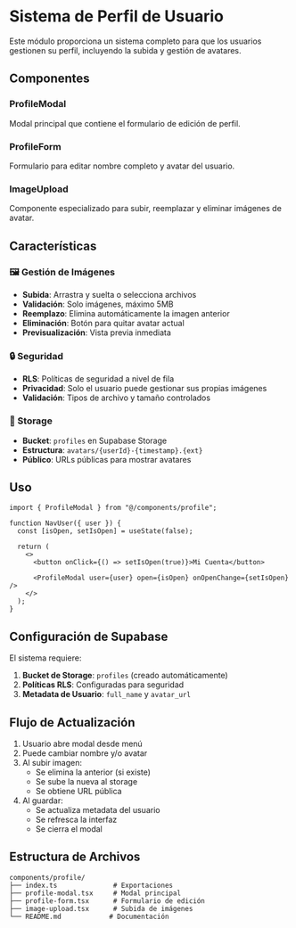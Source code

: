 # Sistema de Perfil de Usuario

Este módulo proporciona un sistema completo para que los usuarios gestionen su perfil, incluyendo la subida y gestión de avatares.

## Componentes

### ProfileModal

Modal principal que contiene el formulario de edición de perfil.

### ProfileForm

Formulario para editar nombre completo y avatar del usuario.

### ImageUpload

Componente especializado para subir, reemplazar y eliminar imágenes de avatar.

## Características

### 🖼️ Gestión de Imágenes

- **Subida**: Arrastra y suelta o selecciona archivos
- **Validación**: Solo imágenes, máximo 5MB
- **Reemplazo**: Elimina automáticamente la imagen anterior
- **Eliminación**: Botón para quitar avatar actual
- **Previsualización**: Vista previa inmediata

### 🔒 Seguridad

- **RLS**: Políticas de seguridad a nivel de fila
- **Privacidad**: Solo el usuario puede gestionar sus propias imágenes
- **Validación**: Tipos de archivo y tamaño controlados

### 💾 Storage

- **Bucket**: `profiles` en Supabase Storage
- **Estructura**: `avatars/{userId}-{timestamp}.{ext}`
- **Público**: URLs públicas para mostrar avatares

## Uso

```tsx
import { ProfileModal } from "@/components/profile";

function NavUser({ user }) {
  const [isOpen, setIsOpen] = useState(false);

  return (
    <>
      <button onClick={() => setIsOpen(true)}>Mi Cuenta</button>

      <ProfileModal user={user} open={isOpen} onOpenChange={setIsOpen} />
    </>
  );
}
```

## Configuración de Supabase

El sistema requiere:

1. **Bucket de Storage**: `profiles` (creado automáticamente)
2. **Políticas RLS**: Configuradas para seguridad
3. **Metadata de Usuario**: `full_name` y `avatar_url`

## Flujo de Actualización

1. Usuario abre modal desde menú
2. Puede cambiar nombre y/o avatar
3. Al subir imagen:
   - Se elimina la anterior (si existe)
   - Se sube la nueva al storage
   - Se obtiene URL pública
4. Al guardar:
   - Se actualiza metadata del usuario
   - Se refresca la interfaz
   - Se cierra el modal

## Estructura de Archivos

```
components/profile/
├── index.ts              # Exportaciones
├── profile-modal.tsx     # Modal principal
├── profile-form.tsx      # Formulario de edición
├── image-upload.tsx      # Subida de imágenes
└── README.md            # Documentación
```
